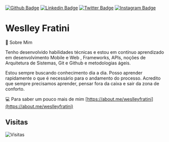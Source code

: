 
[![Github Badge](https://img.shields.io/badge/-Github-000?style=for-the-badge&logo=Github&logoColor=white&link=https://github.com/elizarp)](https://github.com/WeslleyFratini)
[![Linkedin Badge](https://img.shields.io/badge/-LinkedIn-blue?style=for-the-badge&logo=Linkedin&logoColor=white&link=https://www.linkedin.com/in/eliezerzarpelao/)](https://www.linkedin.com/in/weslley-fratini/)
[![Twitter Badge](https://img.shields.io/badge/-Twitter-1ca0f1?style=for-the-badge&labelColor=1ca0f1&logo=twitter&logoColor=white&link=https://twitter.com/eliezerzarpelao)](https://twitter.com/Weslley_Fratini)
[![Instagram Badge](https://img.shields.io/badge/-Instagram-C13584?style=for-the-badge&labelColor=C13584&logo=instagram&logoColor=white&link=https://www.instagram.com/eliezerzarpelao/)](https://www.instagram.com/weslleyfratini/)

# Weslley Fratini

💬 Sobre Mim 

Tenho desenvolvido habilidades técnicas e estou em contínuo aprendizado em desenvolvimento Mobile e Web , Frameworks, APIs, noções de Arquitetura de Sistemas, Git e Github e metodologias ágeis.

Estou sempre buscando conhecimento dia a dia. Posso aprender rapidamente o que é necessário para o andamento do processo. Acredito que sempre precisamos aprender, pensar fora da caixa e sair da zona de conforto.

:computer: Para saber um pouco mais de mim [https://about.me/weslleyfratini](https://about.me/weslleyfratini)

## Visitas

![Visitas](https://visitor-badge.glitch.me/badge?page_id=WeslleyFratini)
